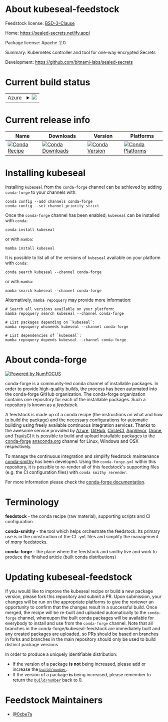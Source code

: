 About kubeseal-feedstock
========================

Feedstock license: [BSD-3-Clause](https://github.com/conda-forge/kubeseal-feedstock/blob/main/LICENSE.txt)

Home: https://sealed-secrets.netlify.app/

Package license: Apache-2.0

Summary: Kubernetes controller and tool for one-way encrypted Secrets

Development: https://github.com/bitnami-labs/sealed-secrets

Current build status
====================


<table>
    
  <tr>
    <td>Azure</td>
    <td>
      <details>
        <summary>
          <a href="https://dev.azure.com/conda-forge/feedstock-builds/_build/latest?definitionId=23286&branchName=main">
            <img src="https://dev.azure.com/conda-forge/feedstock-builds/_apis/build/status/kubeseal-feedstock?branchName=main">
          </a>
        </summary>
        <table>
          <thead><tr><th>Variant</th><th>Status</th></tr></thead>
          <tbody><tr>
              <td>linux_64</td>
              <td>
                <a href="https://dev.azure.com/conda-forge/feedstock-builds/_build/latest?definitionId=23286&branchName=main">
                  <img src="https://dev.azure.com/conda-forge/feedstock-builds/_apis/build/status/kubeseal-feedstock?branchName=main&jobName=linux&configuration=linux%20linux_64_" alt="variant">
                </a>
              </td>
            </tr><tr>
              <td>osx_64</td>
              <td>
                <a href="https://dev.azure.com/conda-forge/feedstock-builds/_build/latest?definitionId=23286&branchName=main">
                  <img src="https://dev.azure.com/conda-forge/feedstock-builds/_apis/build/status/kubeseal-feedstock?branchName=main&jobName=osx&configuration=osx%20osx_64_" alt="variant">
                </a>
              </td>
            </tr>
          </tbody>
        </table>
      </details>
    </td>
  </tr>
</table>

Current release info
====================

| Name | Downloads | Version | Platforms |
| --- | --- | --- | --- |
| [![Conda Recipe](https://img.shields.io/badge/recipe-kubeseal-green.svg)](https://anaconda.org/conda-forge/kubeseal) | [![Conda Downloads](https://img.shields.io/conda/dn/conda-forge/kubeseal.svg)](https://anaconda.org/conda-forge/kubeseal) | [![Conda Version](https://img.shields.io/conda/vn/conda-forge/kubeseal.svg)](https://anaconda.org/conda-forge/kubeseal) | [![Conda Platforms](https://img.shields.io/conda/pn/conda-forge/kubeseal.svg)](https://anaconda.org/conda-forge/kubeseal) |

Installing kubeseal
===================

Installing `kubeseal` from the `conda-forge` channel can be achieved by adding `conda-forge` to your channels with:

```
conda config --add channels conda-forge
conda config --set channel_priority strict
```

Once the `conda-forge` channel has been enabled, `kubeseal` can be installed with `conda`:

```
conda install kubeseal
```

or with `mamba`:

```
mamba install kubeseal
```

It is possible to list all of the versions of `kubeseal` available on your platform with `conda`:

```
conda search kubeseal --channel conda-forge
```

or with `mamba`:

```
mamba search kubeseal --channel conda-forge
```

Alternatively, `mamba repoquery` may provide more information:

```
# Search all versions available on your platform:
mamba repoquery search kubeseal --channel conda-forge

# List packages depending on `kubeseal`:
mamba repoquery whoneeds kubeseal --channel conda-forge

# List dependencies of `kubeseal`:
mamba repoquery depends kubeseal --channel conda-forge
```


About conda-forge
=================

[![Powered by
NumFOCUS](https://img.shields.io/badge/powered%20by-NumFOCUS-orange.svg?style=flat&colorA=E1523D&colorB=007D8A)](https://numfocus.org)

conda-forge is a community-led conda channel of installable packages.
In order to provide high-quality builds, the process has been automated into the
conda-forge GitHub organization. The conda-forge organization contains one repository
for each of the installable packages. Such a repository is known as a *feedstock*.

A feedstock is made up of a conda recipe (the instructions on what and how to build
the package) and the necessary configurations for automatic building using freely
available continuous integration services. Thanks to the awesome service provided by
[Azure](https://azure.microsoft.com/en-us/services/devops/), [GitHub](https://github.com/),
[CircleCI](https://circleci.com/), [AppVeyor](https://www.appveyor.com/),
[Drone](https://cloud.drone.io/welcome), and [TravisCI](https://travis-ci.com/)
it is possible to build and upload installable packages to the
[conda-forge](https://anaconda.org/conda-forge) [anaconda.org](https://anaconda.org/)
channel for Linux, Windows and OSX respectively.

To manage the continuous integration and simplify feedstock maintenance
[conda-smithy](https://github.com/conda-forge/conda-smithy) has been developed.
Using the ``conda-forge.yml`` within this repository, it is possible to re-render all of
this feedstock's supporting files (e.g. the CI configuration files) with ``conda smithy rerender``.

For more information please check the [conda-forge documentation](https://conda-forge.org/docs/).

Terminology
===========

**feedstock** - the conda recipe (raw material), supporting scripts and CI configuration.

**conda-smithy** - the tool which helps orchestrate the feedstock.
                   Its primary use is in the construction of the CI ``.yml`` files
                   and simplify the management of *many* feedstocks.

**conda-forge** - the place where the feedstock and smithy live and work to
                  produce the finished article (built conda distributions)


Updating kubeseal-feedstock
===========================

If you would like to improve the kubeseal recipe or build a new
package version, please fork this repository and submit a PR. Upon submission,
your changes will be run on the appropriate platforms to give the reviewer an
opportunity to confirm that the changes result in a successful build. Once
merged, the recipe will be re-built and uploaded automatically to the
`conda-forge` channel, whereupon the built conda packages will be available for
everybody to install and use from the `conda-forge` channel.
Note that all branches in the conda-forge/kubeseal-feedstock are
immediately built and any created packages are uploaded, so PRs should be based
on branches in forks and branches in the main repository should only be used to
build distinct package versions.

In order to produce a uniquely identifiable distribution:
 * If the version of a package **is not** being increased, please add or increase
   the [``build/number``](https://docs.conda.io/projects/conda-build/en/latest/resources/define-metadata.html#build-number-and-string).
 * If the version of a package **is** being increased, please remember to return
   the [``build/number``](https://docs.conda.io/projects/conda-build/en/latest/resources/define-metadata.html#build-number-and-string)
   back to 0.

Feedstock Maintainers
=====================

* [@0xbe7a](https://github.com/0xbe7a/)

